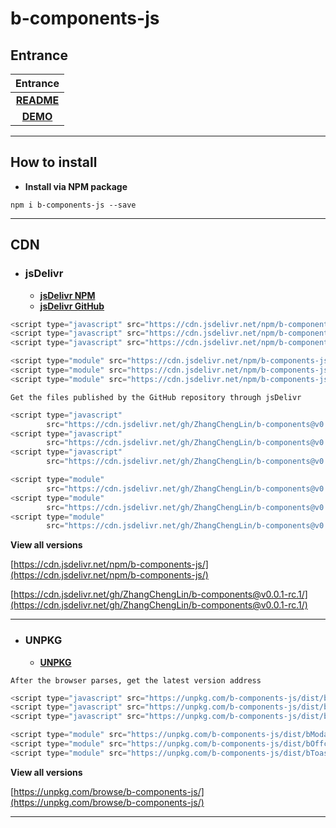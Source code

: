 # b-components-js

## Entrance

|       **Entrance**        |
|:-------------------------:|
| [**README**](readme.html) |
|  [**DEMO**](index.html)   |

---

## How to install

- **Install via NPM package**

```
npm i b-components-js --save
```

---

## CDN

- ### jsDelivr
    - **[jsDelivr NPM](https://www.jsdelivr.com/package/npm/b-components-js)**
    - **[jsDelivr GitHub](https://www.jsdelivr.com/package/gh/ZhangChengLin/b-components)**

```javascript
<script type="javascript" src="https://cdn.jsdelivr.net/npm/b-components-js/dist/bModal.min.js"></script>
<script type="javascript" src="https://cdn.jsdelivr.net/npm/b-components-js/dist/bOffcanvas.min.js"></script>
<script type="javascript" src="https://cdn.jsdelivr.net/npm/b-components-js/dist/bToast.min.js"></script>

<script type="module" src="https://cdn.jsdelivr.net/npm/b-components-js/dist/bModal.esm.min.js"></script>
<script type="module" src="https://cdn.jsdelivr.net/npm/b-components-js/dist/bOffcanvas.esm.min.js"></script>
<script type="module" src="https://cdn.jsdelivr.net/npm/b-components-js/dist/bToast.esm.min.js"></script>
```

`Get the files published by the GitHub repository through jsDelivr`

```javascript
<script type="javascript"
        src="https://cdn.jsdelivr.net/gh/ZhangChengLin/b-components@v0.0.1-rc.1/dist/bModal.min.js"></script>
<script type="javascript"
        src="https://cdn.jsdelivr.net/gh/ZhangChengLin/b-components@v0.0.1-rc.1/dist/bOffcanvas.min.js"></script>
<script type="javascript"
        src="https://cdn.jsdelivr.net/gh/ZhangChengLin/b-components@v0.0.1-rc.1/dist/bToast.min.js"></script>

<script type="module"
        src="https://cdn.jsdelivr.net/gh/ZhangChengLin/b-components@v0.0.1-rc.1/dist/bModal.esm.min.js"></script>
<script type="module"
        src="https://cdn.jsdelivr.net/gh/ZhangChengLin/b-components@v0.0.1-rc.1/dist/bOffcanvas.esm.min.js"></script>
<script type="module"
        src="https://cdn.jsdelivr.net/gh/ZhangChengLin/b-components@v0.0.1-rc.1/dist/bToast.esm.min.js"></script>
```

**View all versions**

[https://cdn.jsdelivr.net/npm/b-components-js/](https://cdn.jsdelivr.net/npm/b-components-js/)

[https://cdn.jsdelivr.net/gh/ZhangChengLin/b-components@v0.0.1-rc.1/](https://cdn.jsdelivr.net/gh/ZhangChengLin/b-components@v0.0.1-rc.1/)

---

- ### UNPKG
    - **[UNPKG](https://unpkg.com/browse/b-components-js/)**

`After the browser parses, get the latest version address`

```javascript
<script type="javascript" src="https://unpkg.com/b-components-js/dist/bModal.min.js"></script>
<script type="javascript" src="https://unpkg.com/b-components-js/dist/bOffcanvas.min.js"></script>
<script type="javascript" src="https://unpkg.com/b-components-js/dist/bToast.min.js"></script>

<script type="module" src="https://unpkg.com/b-components-js/dist/bModal.esm.min.js"></script>
<script type="module" src="https://unpkg.com/b-components-js/dist/bOffcanvas.esm.min.js"></script>
<script type="module" src="https://unpkg.com/b-components-js/dist/bToast.esm.min.js"></script>
```

**View all versions**

[https://unpkg.com/browse/b-components-js/](https://unpkg.com/browse/b-components-js/)

---
